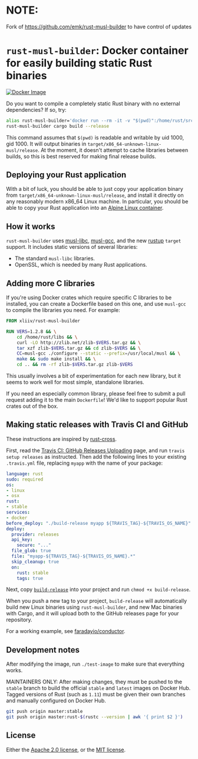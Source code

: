# NOTE:
Fork of https://github.com/emk/rust-musl-builder to have control of updates


# `rust-musl-builder`: Docker container for easily building static Rust binaries

[![Docker Image](https://img.shields.io/docker/pulls/xliiv/rust-musl-builder.svg?maxAge=2592000)](https://hub.docker.com/r/xliiv/rust-musl-builder/)

Do you want to compile a completely static Rust binary with no external
dependencies?  If so, try:

```sh
alias rust-musl-builder='docker run --rm -it -v "$(pwd)":/home/rust/src xliiv/rust-musl-builder'
rust-musl-builder cargo build --release
```

This command assumes that `$(pwd)` is readable and writable by uid 1000,
gid 1000.  It will output binaries in
`target/x86_64-unknown-linux-musl/release`.  At the moment, it doesn't
attempt to cache libraries between builds, so this is best reserved for
making final release builds.

## Deploying your Rust application

With a bit of luck, you should be able to just copy your application binary
from `target/x86_64-unknown-linux-musl/release`, and install it directly on
any reasonably modern x86_64 Linux machine.  In particular, you should be
able to copy your Rust application into an
[Alpine Linux container][].

## How it works

`rust-musl-builder` uses [musl-libc][], [musl-gcc][], and the new
[rustup][] `target` support.  It includes static versions of several
libraries:

- The standard `musl-libc` libraries.
- OpenSSL, which is needed by many Rust applications.

## Adding more C libraries

If you're using Docker crates which require specific C libraries to be
installed, you can create a Dockerfile based on this one, and use
`musl-gcc` to compile the libraries you need.  For example:

```Dockerfile
FROM xliiv/rust-musl-builder

RUN VERS=1.2.8 && \
    cd /home/rust/libs && \
    curl -LO http://zlib.net/zlib-$VERS.tar.gz && \
    tar xzf zlib-$VERS.tar.gz && cd zlib-$VERS && \
    CC=musl-gcc ./configure --static --prefix=/usr/local/musl && \
    make && sudo make install && \
    cd .. && rm -rf zlib-$VERS.tar.gz zlib-$VERS
```

This usually involves a bit of experimentation for each new library, but it
seems to work well for most simple, standalone libraries.

If you need an especially common library, please feel free to submit a pull
request adding it to the main `Dockerfile`!  We'd like to support popular
Rust crates out of the box.

## Making static releases with Travis CI and GitHub

These instructions are inspired by [rust-cross][].

First, read the [Travis CI: GitHub Releases Uploading][uploading] page, and
run `travis setup releases` as instructed.  Then add the following lines to
your existing `.travis.yml` file, replacing `myapp` with the name of your
package:

```yaml
language: rust
sudo: required
os:
- linux
- osx
rust:
- stable
services:
- docker
before_deploy: "./build-release myapp ${TRAVIS_TAG}-${TRAVIS_OS_NAME}"
deploy:
  provider: releases
  api_key:
    secure: "..."
  file_glob: true
  file: "myapp-${TRAVIS_TAG}-${TRAVIS_OS_NAME}.*"
  skip_cleanup: true
  on:
    rust: stable
    tags: true
```

Next, copy [`build-release`](./examples/build-release) into your project
and run `chmod +x build-release`.

When you push a new tag to your project, `build-release` will automatically
build new Linux binaries using `rust-musl-builder`, and new Mac binaries
with Cargo, and it will upload both to the GitHub releases page for your
repository.

For a working example, see [faradayio/conductor][conductor].

[rust-cross]: https://github.com/japaric/rust-cross
[uploading]: https://docs.travis-ci.com/user/deployment/releases
[conductor]: https://github.com/faradayio/conductor

## Development notes

After modifying the image, run `./test-image` to make sure that everything
works.

MAINTAINERS ONLY: After making changes, they must be pushed to the `stable`
branch to build the official `stable` and `latest` images on Docker Hub.
Tagged versions of Rust (such as `1.11`) must be given their own branches
and manually configured on Docker Hub.

```sh
git push origin master:stable
git push origin master:rust-$(rustc --version | awk '{ print $2 }')
```

## License

Either the [Apache 2.0 license](./LICENSE-APACHE.txt), or the
[MIT license](./LICENSE-MIT.txt).

[Alpine Linux container]: https://hub.docker.com/_/alpine/
[musl-libc]: http://www.musl-libc.org/
[musl-gcc]: http://www.musl-libc.org/how.html
[rustup]: https://www.rustup.rs/
